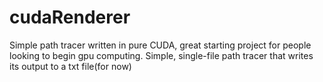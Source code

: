 # cudaRenderer

Simple path tracer written in pure CUDA, great starting project for people looking to begin gpu computing. Simple, single-file path tracer that writes its output to a txt file(for now)
